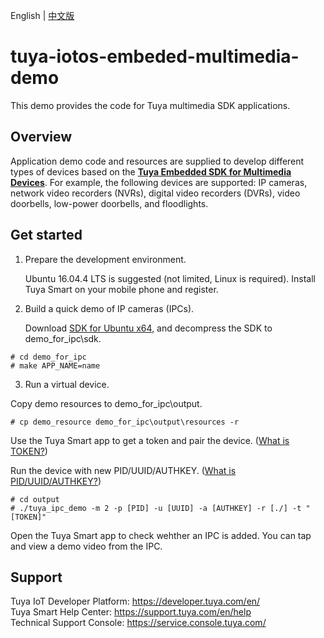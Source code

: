 English | [中文版](./README_zh-CN.md)

# tuya-iotos-embeded-multimedia-demo
This demo provides the code for Tuya multimedia SDK applications.

## Overview
Application demo code and resources are supplied to develop different types of devices based on the **[Tuya Embedded SDK for Multimedia Devices](https://github.com/tuya/tuya-iotos-embeded-sdk-multimedia)**. For example, the following devices are supported: IP cameras, network video recorders (NVRs), digital video recorders (DVRs), video doorbells, low-power doorbells, and floodlights. 

## Get started

1. Prepare the development environment.

   Ubuntu 16.04.4 LTS is suggested (not limited, Linux is required).
Install Tuya Smart on your mobile phone and register.

2. Build a quick demo of IP cameras (IPCs).

   Download [SDK for Ubuntu x64](https://github.com/tuya/tuya-iotos-embeded-sdk-multimedia/), and decompress the SDK to demo_for_ipc\sdk\. <br>
```
# cd demo_for_ipc
# make APP_NAME=name
```

3. Run a virtual device.

Copy demo resources to demo_for_ipc\output.

```
# cp demo_resource demo_for_ipc\output\resources -r
```

Use the Tuya Smart app to get a token and pair the device. ([What is TOKEN?](https://github.com/tuya/tuya-iotos-embeded-multimedia-demo/wiki))


Run the device with new PID/UUID/AUTHKEY. ([What is PID/UUID/AUTHKEY?](https://github.com/tuya/tuya-iotos-embeded-multimedia-demo/wiki))<br>
```
# cd output
# ./tuya_ipc_demo -m 2 -p [PID] -u [UUID] -a [AUTHKEY] -r [./] -t "[TOKEN]"
```
Open the Tuya Smart app to check wehther an IPC is added. You can tap and view a demo video from the IPC.

## Support
Tuya IoT Developer Platform: https://developer.tuya.com/en/ <br>
Tuya Smart Help Center: https://support.tuya.com/en/help <br>
Technical Support Console: https://service.console.tuya.com/
